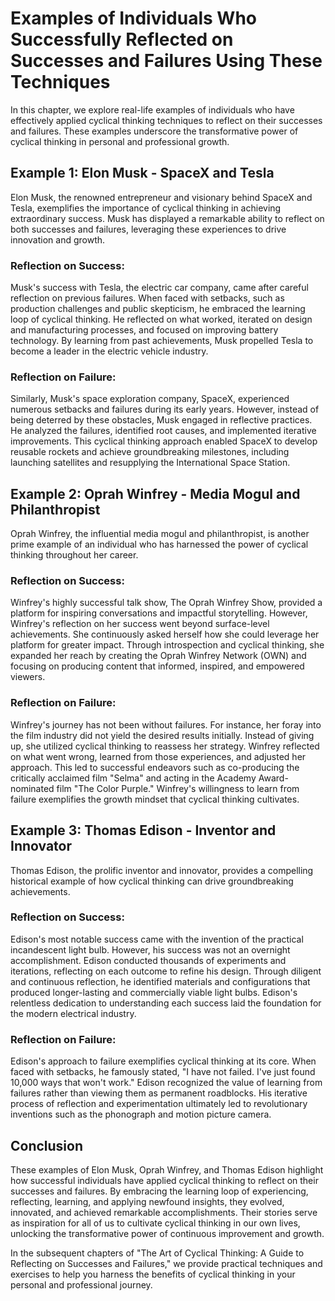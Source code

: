 Examples of Individuals Who Successfully Reflected on Successes and Failures Using These Techniques
==============================================================================================================

In this chapter, we explore real-life examples of individuals who have effectively applied cyclical thinking techniques to reflect on their successes and failures. These examples underscore the transformative power of cyclical thinking in personal and professional growth.

Example 1: Elon Musk - SpaceX and Tesla
---------------------------------------

Elon Musk, the renowned entrepreneur and visionary behind SpaceX and Tesla, exemplifies the importance of cyclical thinking in achieving extraordinary success. Musk has displayed a remarkable ability to reflect on both successes and failures, leveraging these experiences to drive innovation and growth.

### Reflection on Success:

Musk's success with Tesla, the electric car company, came after careful reflection on previous failures. When faced with setbacks, such as production challenges and public skepticism, he embraced the learning loop of cyclical thinking. He reflected on what worked, iterated on design and manufacturing processes, and focused on improving battery technology. By learning from past achievements, Musk propelled Tesla to become a leader in the electric vehicle industry.

### Reflection on Failure:

Similarly, Musk's space exploration company, SpaceX, experienced numerous setbacks and failures during its early years. However, instead of being deterred by these obstacles, Musk engaged in reflective practices. He analyzed the failures, identified root causes, and implemented iterative improvements. This cyclical thinking approach enabled SpaceX to develop reusable rockets and achieve groundbreaking milestones, including launching satellites and resupplying the International Space Station.

Example 2: Oprah Winfrey - Media Mogul and Philanthropist
---------------------------------------------------------

Oprah Winfrey, the influential media mogul and philanthropist, is another prime example of an individual who has harnessed the power of cyclical thinking throughout her career.

### Reflection on Success:

Winfrey's highly successful talk show, The Oprah Winfrey Show, provided a platform for inspiring conversations and impactful storytelling. However, Winfrey's reflection on her success went beyond surface-level achievements. She continuously asked herself how she could leverage her platform for greater impact. Through introspection and cyclical thinking, she expanded her reach by creating the Oprah Winfrey Network (OWN) and focusing on producing content that informed, inspired, and empowered viewers.

### Reflection on Failure:

Winfrey's journey has not been without failures. For instance, her foray into the film industry did not yield the desired results initially. Instead of giving up, she utilized cyclical thinking to reassess her strategy. Winfrey reflected on what went wrong, learned from those experiences, and adjusted her approach. This led to successful endeavors such as co-producing the critically acclaimed film "Selma" and acting in the Academy Award-nominated film "The Color Purple." Winfrey's willingness to learn from failure exemplifies the growth mindset that cyclical thinking cultivates.

Example 3: Thomas Edison - Inventor and Innovator
-------------------------------------------------

Thomas Edison, the prolific inventor and innovator, provides a compelling historical example of how cyclical thinking can drive groundbreaking achievements.

### Reflection on Success:

Edison's most notable success came with the invention of the practical incandescent light bulb. However, his success was not an overnight accomplishment. Edison conducted thousands of experiments and iterations, reflecting on each outcome to refine his design. Through diligent and continuous reflection, he identified materials and configurations that produced longer-lasting and commercially viable light bulbs. Edison's relentless dedication to understanding each success laid the foundation for the modern electrical industry.

### Reflection on Failure:

Edison's approach to failure exemplifies cyclical thinking at its core. When faced with setbacks, he famously stated, "I have not failed. I've just found 10,000 ways that won't work." Edison recognized the value of learning from failures rather than viewing them as permanent roadblocks. His iterative process of reflection and experimentation ultimately led to revolutionary inventions such as the phonograph and motion picture camera.

Conclusion
----------

These examples of Elon Musk, Oprah Winfrey, and Thomas Edison highlight how successful individuals have applied cyclical thinking to reflect on their successes and failures. By embracing the learning loop of experiencing, reflecting, learning, and applying newfound insights, they evolved, innovated, and achieved remarkable accomplishments. Their stories serve as inspiration for all of us to cultivate cyclical thinking in our own lives, unlocking the transformative power of continuous improvement and growth.

In the subsequent chapters of "The Art of Cyclical Thinking: A Guide to Reflecting on Successes and Failures," we provide practical techniques and exercises to help you harness the benefits of cyclical thinking in your personal and professional journey.
